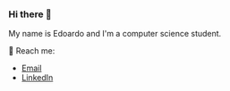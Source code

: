 ### Hi there 👋

My name is Edoardo and I'm a computer science student.

💬 Reach me:
- <a href="mailto: edoardocecchinato.ec@gmail.com">Email</a>
- <a href="https://www.linkedin.com/in/edoardo-cecchinato-4799a9247/" target="_blank">LinkedIn</a>

<!--
**edo-ce/edo-ce** is a ✨ _special_ ✨ repository because its `README.md` (this file) appears on your GitHub profile.

Here are some ideas to get you started:

- 🔭 I’m currently working on ...
- 🌱 I’m currently learning ...
- 👯 I’m looking to collaborate on ...
- 🤔 I’m looking for help with ...
- 💬 Ask me about ...
- 📫 How to reach me: ...
- 😄 Pronouns: ...
- ⚡ Fun fact: ...
-->
